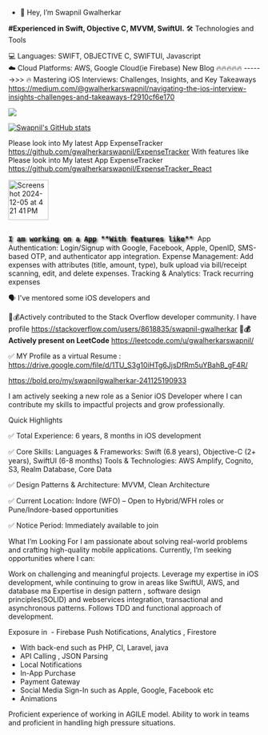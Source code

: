 - 👋 Hey, I’m Swapnil Gwalherkar

**#Experienced in Swift, Objective C, MVVM, SwiftUI.**
🛠️ Technologies and Tools

💻 Languages: SWIFT, OBJECTIVE C, SWIFTUI, Javascript       
☁️ Cloud Platforms: AWS, Google Cloud(ie Firebase)
New Blog 🔥🔥🔥🔥🔥 ------>>> 🔥 Mastering iOS Interviews: Challenges, Insights, and Key Takeaways
https://medium.com/@gwalherkarswapnil/navigating-the-ios-interview-insights-challenges-and-takeaways-f2910cf6e170







[![](https://visitcount.itsvg.in/api?id=gwalherkarswapnil&label=Profile%20Views&icon=0&pretty=false)](https://visitcount.itsvg.in)


[![Swapnil's GitHub stats](https://github-readme-stats.vercel.app/api?username=gwalherkarswapnil)](https://github.com/gwalherkarswapnil/github-readme-stats)

Please look into My latest App ExpenseTracker https://github.com/gwalherkarswapnil/ExpenseTracker
With features like 
Please look into My latest App ExpenseTracker https://github.com/gwalherkarswapnil/ExpenseTracker_React

<img width="80" alt="Screenshot 2024-12-05 at 4 21 41 PM" src="https://github.com/user-attachments/assets/c639840b-1fa6-47ae-899c-1962343662fc">






##
 <b style="font-family: 'Courier New', monospace; text-shadow: 2px 2px 4px #000000;">
 I am working on a App **With features like** 
</b> 
App Authentication: Login/Signup with Google, Facebook, Apple, OpenID, SMS-based OTP, and authenticator app integration. Expense Management: Add expenses with attributes (title, amount, type), bulk upload via bill/receipt scanning, edit, and delete expenses. Tracking & Analytics: Track recurring expenses



🗣 I've mentored some iOS developers and
 
 🥞💰Actively contributed to the Stack Overflow developer community. I have profile
 https://stackoverflow.com/users/8618835/swapnil-gwalherkar
**🥞💰Actively present on LeetCode**
https://leetcode.com/u/gwalherkarswapnil/

✅ MY Profile as a virtual Resume : 
https://drive.google.com/file/d/1TU_S3g10iHTg6JjsDfRm5uYBahB_gF4R/

https://bold.pro/my/swapnilgwalherkar-241125190933


I am actively seeking a new role as a Senior iOS Developer where I can contribute my skills to impactful projects and grow professionally.

Quick Highlights

✅ Total Experience: 6 years, 8 months in iOS development

✅ Core Skills: Languages & Frameworks: Swift (6.8 years), Objective-C (2+ years), SwiftUI (6-8 months)
Tools & Technologies: AWS Amplify, Cognito, S3, Realm Database, Core Data

✅ Design Patterns & Architecture: MVVM, Clean Architecture

✅ Current Location: Indore (WFO) – Open to Hybrid/WFH roles or Pune/Indore-based opportunities

✅ Notice Period: Immediately available to join

What I’m Looking For
I am passionate about solving real-world problems and crafting high-quality mobile applications. Currently, I’m seeking opportunities where I can:

Work on challenging and meaningful projects.
Leverage my expertise in iOS development, while continuing to grow in areas like SwiftUI, AWS, and database ma
Expertise in design pattern , software design principles(SOLID) and webservices integration, transactional and asynchronous patterns.
Follows TDD and functional approach of development.

Exposure in
  - Firebase Push Notifications, Analytics , Firestore
- With back-end such as PHP, CI, Laravel, java
- API Calling , JSON Parsing
- Local Notifications
- In-App Purchase
- Payment Gateway
- Social Media Sign-In such as Apple, Google, Facebook etc
- Animations

Proficient experience of working in  AGILE model.
Ability to work in teams and proficient in handling high pressure situations.



